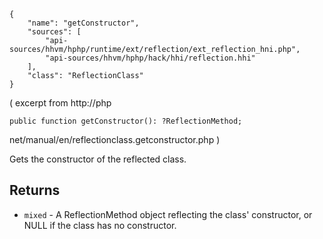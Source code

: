 ``` yamlmeta
{
    "name": "getConstructor",
    "sources": [
        "api-sources/hhvm/hphp/runtime/ext/reflection/ext_reflection_hni.php",
        "api-sources/hhvm/hphp/hack/hhi/reflection.hhi"
    ],
    "class": "ReflectionClass"
}
```




( excerpt from
http://php




``` Hack
public function getConstructor(): ?ReflectionMethod;
```




net/manual/en/reflectionclass.getconstructor.php )




Gets the constructor of the reflected class.




## Returns




+ ` mixed ` - A ReflectionMethod object reflecting the class'
  constructor, or NULL if the class has no
  constructor.
<!-- HHAPIDOC -->
